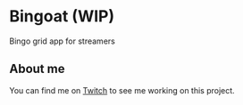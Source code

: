 # Bingoat (WIP)

Bingo grid app for streamers

## About me

You can find me on [Twitch](https://twitch.tv/hug33k) to see me working on this project.
